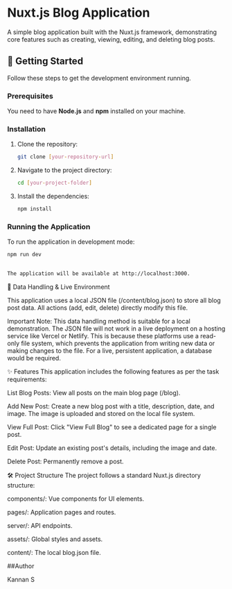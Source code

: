# Nuxt.js Blog Application

A simple blog application built with the Nuxt.js framework, demonstrating core features such as creating, viewing, editing, and deleting blog posts.

## 🚀 Getting Started

Follow these steps to get the development environment running.

### Prerequisites

You need to have **Node.js** and **npm** installed on your machine.

### Installation

1.  Clone the repository:
    ```bash
    git clone [your-repository-url]
    ```

2.  Navigate to the project directory:
    ```bash
    cd [your-project-folder]
    ```

3.  Install the dependencies:
    ```bash
    npm install
    ```

### Running the Application

To run the application in development mode:

```bash
npm run dev
 

The application will be available at http://localhost:3000.

```

📂 Data Handling & Live Environment

This application uses a local JSON file (/content/blog.json) to store all blog post data. All actions (add, edit, delete) directly modify this file.

Important Note: This data handling method is suitable for a local demonstration. The JSON file will not work in a live deployment on a hosting service like Vercel or Netlify. This is because these platforms use a read-only file system, which prevents the application from writing new data or making changes to the file. For a live, persistent application, a database would be required.

✨ Features
This application includes the following features as per the task requirements:

List Blog Posts: View all posts on the main blog page (/blog).

Add New Post: Create a new blog post with a title, description, date, and image. The image is uploaded and stored on the local file system.

View Full Post: Click "View Full Blog" to see a dedicated page for a single post.

Edit Post: Update an existing post's details, including the image and date.

Delete Post: Permanently remove a post.

🛠 Project Structure
The project follows a standard Nuxt.js directory structure:

components/: Vue components for UI elements.

pages/: Application pages and routes.

server/: API endpoints.

assets/: Global styles and assets.

content/: The local blog.json file.


##Author

Kannan S